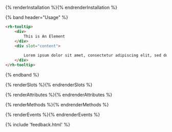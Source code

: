 {% renderInstallation %}{% endrenderInstallation %}

{% band header="Usage" %}
```html
<rh-tooltip>
    <div>
        This is An Element 
    </div>
    <div slot="content">
      
        Lorem ipsum dolor sit amet, consectetur adipiscing elit, sed do eiusmod tempor incididunt ut labore et dolore magna aliqua. Mi eget mauris pharetra et ultrices.
    </div>
</rh-tooltip>
```
{% endband %}

{% renderSlots %}{% endrenderSlots %}

{% renderAttributes %}{% endrenderAttributes %}

{% renderMethods %}{% endrenderMethods %}

{% renderEvents %}{% endrenderEvents %}

{% include 'feedback.html' %}
